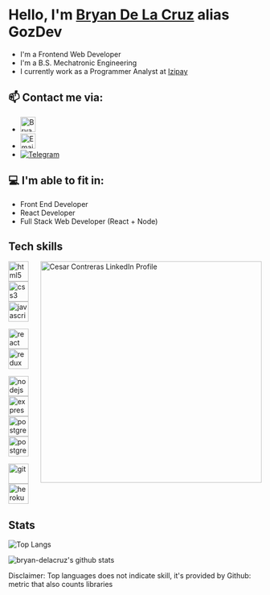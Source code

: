 # Hello, I'm [Bryan De La Cruz][linkedin] alias GozDev


- I'm a Frontend Web Developer
- I'm a B.S. Mechatronic Engineering
- I currently work as a Programmer Analyst at [Izipay][izi]

## 📫 Contact me via:

- <a href="https://www.linkedin.com/in/bdelacruz-pucp/"><img src="https://www.vectorlogo.zone/logos/linkedin/linkedin-icon.svg" alt="Bryan De La Cruz LinkedIn Profile" height="30" width="30"/></a>
- <a href="mailto:bryan.delacruza@gmail.com"><img src="https://www.vectorlogo.zone/logos/gmail/gmail-icon.svg" alt="Email" height="30" width="30"/></a>
- [![Telegram](https://img.shields.io/badge/Telegram-2CA5E0?style=for-the-badge&logo=telegram&logoColor=white)][telegram]

## 💻 I'm able to fit in:

- Front End Developer 
- React Developer
- Full Stack Web Developer (React + Node)


## Tech skills
  <img src="https://user-images.githubusercontent.com/67916064/99156868-3bd0da80-26a3-11eb-8d30-a83f596c9c65.jpg" alt="Cesar Contreras LinkedIn Profile" width="440px" align="right">
  
<p width='40%' height="100%"align="left"> 
   <a href="https://www.w3.org/html/" target="_blank"> <img src="https://icongr.am/devicon/html5-original-wordmark.svg?size=40&color=currentColor" alt="html5"             width="40" height="40"/> </a>   
   <a href="https://www.w3schools.com/css/" target="_blank"> <img src="https://icongr.am/devicon/css3-original-wordmark.svg?size=40&color=currentColor" alt="css3"         width="40" height="40"/> </a>
  <a href="https://developer.mozilla.org/en-US/docs/Web/JavaScript" target="_blank">
      <img src="https://icongr.am/devicon/javascript-original.svg?size=40&color=currentColor" alt="javascript" width="40" height="40"/> </a>
 </p>
 
 <p width='40%' align="left">
   <a href="https://reactjs.org/" target="_blank"> <img src="https://icongr.am/devicon/react-original.svg?size=40&color=currentColor" alt="react"                 w       width="40" height="40"/> </a>
    <a href="https://es.redux.js.org/" target="_blank"> <img src="https://cdn.icon-icons.com/icons2/2415/PNG/512/redux_original_logo_icon_146365.png" alt="redux"         width="40" height="40"/> 
    </a>
 </p>
 
 <p width='40%' align="left">    
   <a href="https://nodejs.org" target="_blank"> <img src="https://icongr.am/devicon/nodejs-original-wordmark.svg?size=40&color=currentColor" alt="nodejs"                width="40" height="40"/> </a>
   <a href="https://expressjs.com" target="_blank"> <img src="https://icongr.am/devicon/express-original-wordmark.svg?size=40&color=2ec539" alt="express"                width="40" height="40"/> </a>
   <a href="https://sequelize.org" target="_blank"> <img src="https://icongr.am/devicon/sequelize-original.svg?size=40&color=2ec539" alt="postgresql" width="40"          height="40"/></a>
   <a href="https://www.postgresql.org" target="_blank"> <img src="https://icongr.am/devicon/postgresql-original-wordmark.svg?size=40&color=2ec539"                      alt="postgresql" width="40" height="40"/> </a>
 </p>
 
 <p align="left">
    <a href="https://git-scm.com/" target="_blank"> <img src="https://www.vectorlogo.zone/logos/git-scm/git-scm-icon.svg" alt="git" width="40" height="40"/></a>
    <a href="https://www.heroku.com/home" target="_blank"> <img src="https://icongr.am/devicon/heroku-original.svg?size=40&color=currentColor"                             alt="heroku" width="40" height="40"/></a>
 </p>
 
 ## Stats
![Top Langs](https://github-readme-stats.vercel.app/api/top-langs/?username=bryan-delacruz&layout=compact&langs_count=10&theme=radical&hide=HTML)

![bryan-delacruz's github stats](https://github-readme-stats.vercel.app/api?username=bryan-delacruz&show_icons=true&theme=radical)
  



Disclaimer: Top languages does not indicate skill, it's provided by Github: metric that also counts libraries
  

<!-- Links -->

[linkedin]: https://www.linkedin.com/in/bdelacruz-pucp/
[izi]: https://www.izipay.pe/
[telegram]: https://t.me/bryandlcruz
